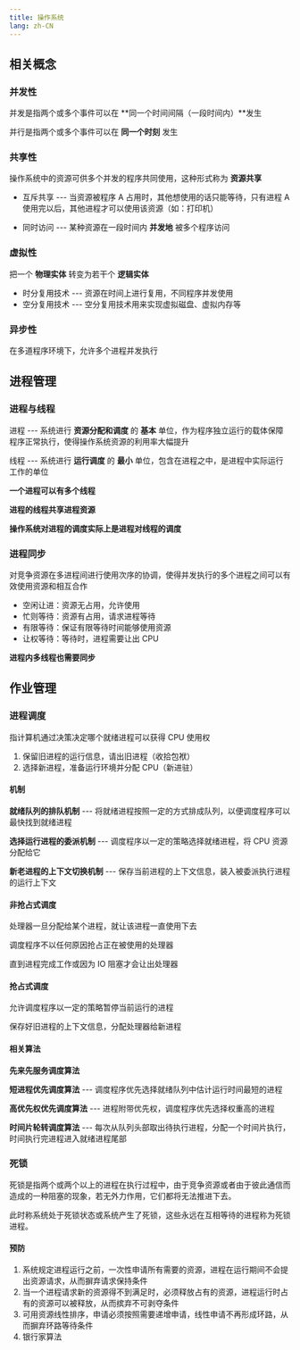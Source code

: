 ```yaml
---
title: 操作系统
lang: zh-CN
---
```


## 相关概念

### 并发性

并发是指两个或多个事件可以在 **同一个时间间隔（一段时间内）**发生

并行是指两个或多个事件可以在 **同一个时刻** 发生

### 共享性

操作系统中的资源可供多个并发的程序共同使用，这种形式称为 **资源共享**

- 互斥共享 --- 当资源被程序 A 占用时，其他想使用的话只能等待，只有进程 A 使用完以后，其他进程才可以使用该资源（如：打印机）

- 同时访问 --- 某种资源在一段时间内 **并发地** 被多个程序访问

### 虚拟性

把一个 **物理实体** 转变为若干个 **逻辑实体**

- 时分复用技术 --- 资源在时间上进行复用，不同程序并发使用
- 空分复用技术 --- 空分复用技术用来实现虚拟磁盘、虚拟内存等

### 异步性

在多道程序环境下，允许多个进程并发执行

## 进程管理

### 进程与线程

进程 --- 系统进行 **资源分配和调度** 的 **基本** 单位，作为程序独立运行的载体保障程序正常执行，使得操作系统资源的利用率大幅提升

线程 --- 系统进行 **运行调度** 的 **最小** 单位，包含在进程之中，是进程中实际运行工作的单位

**一个进程可以有多个线程**

**进程的线程共享进程资源**

**操作系统对进程的调度实际上是进程对线程的调度**

### 进程同步

对竞争资源在多进程间进行使用次序的协调，使得并发执行的多个进程之间可以有效使用资源和相互合作

- 空闲让进：资源无占用，允许使用
- 忙则等待：资源有占用，请求进程等待
- 有限等待：保证有限等待时间能够使用资源
- 让权等待：等待时，进程需要让出 CPU

**进程内多线程也需要同步**

## 作业管理

### 进程调度

指计算机通过决策决定哪个就绪进程可以获得 CPU 使用权

1. 保留旧进程的运行信息，请出旧进程（收拾包袱）
2. 选择新进程，准备运行环境并分配 CPU（新进驻）

#### 机制

**就绪队列的排队机制** --- 将就绪进程按照一定的方式排成队列，以便调度程序可以最快找到就绪进程

**选择运行进程的委派机制** --- 调度程序以一定的策略选择就绪进程，将 CPU 资源分配给它

**新老进程的上下文切换机制** --- 保存当前进程的上下文信息，装入被委派执行进程的运行上下文

#### 非抢占式调度

处理器一旦分配给某个进程，就让该进程一直使用下去

调度程序不以任何原因抢占正在被使用的处理器

直到进程完成工作或因为 IO 阻塞才会让出处理器

#### 抢占式调度

允许调度程序以一定的策略暂停当前运行的进程

保存好旧进程的上下文信息，分配处理器给新进程

#### 相关算法

**先来先服务调度算法**

**短进程优先调度算法** --- 调度程序优先选择就绪队列中估计运行时间最短的进程

**高优先权优先调度算法** --- 进程附带优先权，调度程序优先选择权重高的进程

**时间片轮转调度算法** --- 每次从队列头部取出待执行进程，分配一个时间片执行，时间执行完进程进入就绪进程尾部

### 死锁

死锁是指两个或两个以上的进程在执行过程中，由于竞争资源或者由于彼此通信而造成的一种阻塞的现象，若无外力作用，它们都将无法推进下去。

此时称系统处于死锁状态或系统产生了死锁，这些永远在互相等待的进程称为死锁进程。

#### 预防

1. 系统规定进程运行之前，一次性申请所有需要的资源，进程在运行期间不会提出资源请求，从而摒弃请求保持条件
2. 当一个进程请求新的资源得不到满足时，必须释放占有的资源，进程运行时占有的资源可以被释放，从而摈弃不可剥夺条件
3. 可用资源线性排序，申请必须按照需要递增申请，线性申请不再形成环路，从而摒弃环路等待条件
4. 银行家算法

